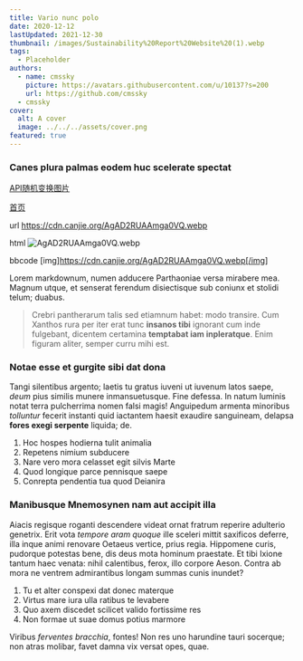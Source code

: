 ```yaml
---
title: Vario nunc polo
date: 2020-12-12
lastUpdated: 2021-12-30
thumbnail: /images/Sustainability%20Report%20Website%20(1).webp
tags:
  - Placeholder
authors:
  - name: cmssky
    picture: https://avatars.githubusercontent.com/u/10137?s=200
    url: https://github.com/cmssky
  - cmssky
cover:
  alt: A cover
  image: ../../../assets/cover.png
featured: true
---
```


### Canes plura palmas eodem huc scelerate spectat

[API随机变换图片](https://api.canjie.ggff.net/api) 

[首页](https://canjie.ggff.net) 

url
https://cdn.canjie.org/AgAD2RUAAmga0VQ.webp

html
<img src="https://cdn.canjie.org/AgAD2RUAAmga0VQ.webp" alt="AgAD2RUAAmga0VQ.webp" title="AgAD2RUAAmga0VQ.webp" />

bbcode
[img]https://cdn.canjie.org/AgAD2RUAAmga0VQ.webp[/img]

Lorem markdownum, numen adducere Parthaoniae versa mirabere mea. Magnum utque, et senserat ferendum disiectisque sub coniunx et stolidi telum; duabus.

> Crebri pantherarum talis sed etiamnum habet: modo transire. Cum Xanthos rura per iter erat tunc **insanos tibi** ignorant cum inde fulgebant, dicentem certamina **temptabat iam inpleratque**. Enim figuram aliter, semper curru mihi est.

### Notae esse et gurgite sibi dat dona

Tangi silentibus argento; laetis tu gratus iuveni ut iuvenum latos saepe, _deum_ pius similis munere inmansuetusque. Fine defessa. In natum luminis notat terra pulcherrima nomen falsi magis! Anguipedum armenta minoribus _tolluntur_ fecerit instanti quid iactantem haesit exaudire sanguineam, delapsa **fores exegi serpente** liquida; de.

1. Hoc hospes hodierna tulit animalia
2. Repetens nimium subducere
3. Nare vero mora celasset egit silvis Marte
4. Quod longique parce pennisque saepe
5. Conrepta pendentia tua quod Deianira

### Manibusque Mnemosynen nam aut accipit illa

Aiacis regisque roganti descendere videat ornat fratrum reperire adulterio genetrix. Erit vota _tempore aram quoque_ ille sceleri mittit saxificos deferre, illa inque animi renovare Oetaeus vertice, prius regia. Hippomene curis, pudorque potestas bene, dis deus mota hominum praestate. Et tibi Ixione tantum haec venata: nihil calentibus, ferox, illo corpore Aeson. Contra ab mora ne ventrem admirantibus longam summas cunis inundet?

1. Tu et alter conspexi dat donec materque
2. Virtus mare iura ulla ratibus te levabere
3. Quo axem discedet scilicet valido fortissime res
4. Non formae ut suae domus potius marmore

Viribus _ferventes bracchia_, fontes! Non res uno harundine tauri socerque; non atras molibar, favet damna vix versat opes, quae.
